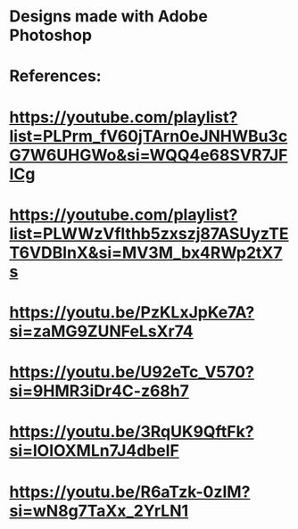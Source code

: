 # Designs made with Adobe Photoshop 
# References:
# https://youtube.com/playlist?list=PLPrm_fV60jTArn0eJNHWBu3cG7W6UHGWo&si=WQQ4e68SVR7JFICg
# https://youtube.com/playlist?list=PLWWzVflthb5zxszj87ASUyzTET6VDBlnX&si=MV3M_bx4RWp2tX7s
# https://youtu.be/PzKLxJpKe7A?si=zaMG9ZUNFeLsXr74
# https://youtu.be/U92eTc_V570?si=9HMR3iDr4C-z68h7
# https://youtu.be/3RqUK9QftFk?si=lOIOXMLn7J4dbelF
# https://youtu.be/R6aTzk-0zIM?si=wN8g7TaXx_2YrLN1
